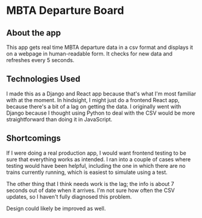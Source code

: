 # MBTA Departure Board

## About the app

This app gets real time MBTA departure data in a csv format and displays it on a webpage in human-readable form. It checks for new data and refreshes every 5 seconds.

## Technologies Used

I made this as a Django and React app because that's what I'm most familiar with at the moment. In hindsight, I might just do a frontend React app, because there's a bit of a lag on getting the data. I originally went with Django because I thought using Python to deal with the CSV would be more straightforward than doing it in JavaScript.

## Shortcomings

If I were doing a real production app, I would want frontend testing to be sure that everything works as intended. I ran into a couple of cases where testing would have been helpful, including the one in which there are no trains currently running, which is easiest to simulate using a test.

The other thing that I think needs work is the lag; the info is about 7 seconds out of date when it arrives. I'm not sure how often the CSV updates, so I haven't fully diagnosed this problem.

Design could likely be improved as well.


